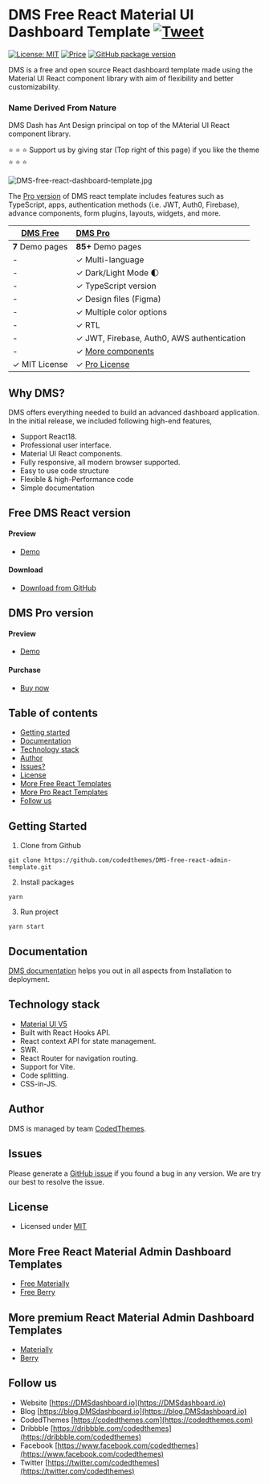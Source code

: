# DMS Free React Material UI Dashboard Template [![Tweet](https://img.shields.io/twitter/url/http/shields.io.svg?style=social)](https://twitter.com/intent/tweet?text=Download%20DMS%20React%20-%20The%20professional%20Material%20designed%20React%20Admin%20Dashboard%20Template%20&url=https://DMSdashboard.io&via=codedthemes&hashtags=reactjs,webdev,developers,javascript)

[![License: MIT](https://img.shields.io/badge/License-MIT-yellow.svg)](https://opensource.org/licenses/MIT)
[![Price](https://img.shields.io/badge/price-FREE-0098f7.svg)](https://github.com/codedthemes/DMS-free-react-admin-template/blob/main/LICENSE)
[![GitHub package version](https://img.shields.io/github/package-json/v/codedthemes/DMS-free-react-admin-template)](https://github.com/codedthemes/DMS-free-react-admin-template/)

DMS is a free and open source React dashboard template made using the Material UI React component library with aim of flexibility and better customizability.

### Name Derived From Nature

DMS Dash has Ant Design principal on top of the MAterial UI React component library.

:star: :star: :star: Support us by giving star (Top right of this page) if you like the theme :star: :star: :star:

![DMS-free-react-dashboard-template.jpg](https://DMSdashboard.io/adv-banner-images/og-social-v1.1.0.png)

The [Pro version](https://DMSdashboard.io) of DMS react template includes features such as TypeScript, apps, authentication methods (i.e. JWT, Auth0, Firebase), advance components, form plugins, layouts, widgets, and more.

| [DMS Free](https://DMSdashboard.io/free) | [DMS Pro](https://DMSdashboard.io)                                         |
| ---------------------------------------------- | :------------------------------------------------------------------------------- |
| **7** Demo pages                               | **85+** Demo pages                                                               |
| -                                              | ✓ Multi-language                                                                 |
| -                                              | ✓ Dark/Light Mode 🌓                                                             |
| -                                              | ✓ TypeScript version                                                             |
| -                                              | ✓ Design files (Figma)                                                           |
| -                                              | ✓ Multiple color options                                                         |
| -                                              | ✓ RTL                                                                            |
| -                                              | ✓ JWT, Firebase, Auth0, AWS authentication                                       |
| -                                              | ✓ [More components](https://DMSdashboard.io/components-overview/autocomplete) |
| ✓ MIT License                                  | ✓ [Pro License](https://mui.com/store/license/)                                  |

## Why DMS?

DMS offers everything needed to build an advanced dashboard application. In the initial release, we included following high-end features,

- Support React18.
- Professional user interface.
- Material UI React components.
- Fully responsive, all modern browser supported.
- Easy to use code structure
- Flexible & high-Performance code
- Simple documentation

## Free DMS React version

#### Preview

- [Demo](https://DMSdashboard.io/free)

#### Download

- [Download from GitHub](https://github.com/codedthemes/DMS-free-react-admin-template)

## DMS Pro version

#### Preview

- [Demo](https://DMSdashboard.io)

#### Purchase

- [Buy now](https://mui.com/store/items/DMS-react-admin-dashboard-template/)

## Table of contents

- [Getting started](#getting-started)
- [Documentation](#documentation)
- [Technology stack](#technology-stack)
- [Author](#author)
- [Issues?](#issues)
- [License](#license)
- [More Free React Templates](#more-free-react-material-admin-dashboard-templates)
- [More Pro React Templates](#more-premium-react-material-admin-dashboard-templates)
- [Follow us](#follow-us)

## Getting Started

1. Clone from Github

```
git clone https://github.com/codedthemes/DMS-free-react-admin-template.git
```

2. Install packages

```
yarn
```

3. Run project

```
yarn start
```

## Documentation

[DMS documentation](https://codedthemes.gitbook.io/DMS/) helps you out in all aspects from Installation to deployment.

## Technology stack

- [Material UI V5](https://mui.com/core/)
- Built with React Hooks API.
- React context API for state management.
- SWR.
- React Router for navigation routing.
- Support for Vite.
- Code splitting.
- CSS-in-JS.

## Author

DMS is managed by team [CodedThemes](https://codedthemes.com).

## Issues

Please generate a [GitHub issue](https://github.com/codedthemes/DMS-free-react-admin-template/issues) if you found a bug in any version. We are try our best to resolve the issue.

## License

- Licensed under [MIT](https://github.com/codedthemes/datta-able-bootstrap-dashboard/blob/master/LICENSE)

## More Free React Material Admin Dashboard Templates

- [Free Materially](https://codedthemes.com/item/materially-free-reactjs-admin-template/)
- [Free Berry](https://mui.com/store/items/berry-react-material-admin-free/)

## More premium React Material Admin Dashboard Templates

- [Materially](https://codedthemes.com/item/materially-reactjs-admin-dashboard/)
- [Berry](https://mui.com/store/items/berry-react-material-admin/)

## Follow us

- Website [https://DMSdashboard.io](https://DMSdashboard.io)
- Blog [https://blog.DMSdashboard.io](https://blog.DMSdashboard.io)
- CodedThemes [https://codedthemes.com](https://codedthemes.com)
- Dribbble [https://dribbble.com/codedthemes](https://dribbble.com/codedthemes)
- Facebook [https://www.facebook.com/codedthemes](https://www.facebook.com/codedthemes)
- Twitter [https://twitter.com/codedthemes](https://twitter.com/codedthemes)
